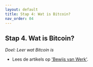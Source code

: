 ```yaml
---
layout: default
title: Stap 4: Wat is Bitcoin?
nav_order: 04
---
```


## Stap 4. Wat is Bitcoin?
*Doel: Leer wat Bitcoin is*

- Lees de artikels op ['Bewijs van Werk'](https://bewijsvanwerk.com/tag/blog/).
